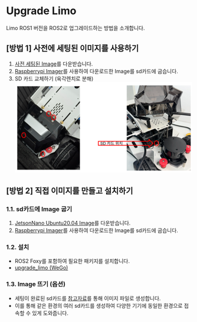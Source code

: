 # Upgrade Limo

Limo ROS1 버전을 ROS2로 업그레이드하는 방법을 소개합니다.


## [방법 1] 사전에 세팅된 이미지를 사용하기

1. [사전 세팅된 Image]()를 다운받습니다.
1. [Raspberrypi Imager](https://www.raspberrypi.com/software/)를 사용하여 다운로드한 Image를 sd카드에 굽습니다.
1. SD 카드 교체하기 (육각렌치로 분해)
    ![alt text](images/sd카드교체.png)


## [방법 2] 직접 이미지를 만들고 설치하기

### 1.1. sd카드에 Image 굽기
1. [JetsonNano Ubuntu20.04 Image](https://ln5.sync.com/dl/403a73c60/bqppm39m-mh4qippt-u5mhyyfi-nnma8c4t/view/default/14418794280004)를 다운받습니다.
1. [Raspberrypi Imager](https://www.raspberrypi.com/software/)를 사용하여 다운로드한 Image를 sd카드에 굽습니다.


### 1.2. 설치
- ROS2 Foxy를 포함하여 필요한 패키지를 설치합니다.
- [upgrade_limo (WeGo)](https://github.com/WeGo-Robotics/upgrade_limo)


### 1.3. Image 뜨기 (옵션)

- 세팅이 완료된 sd카드를 [참고자료](https://blog.naver.com/todigital/222214247049)를 통해 이미지 파일로 생성합니다.
- 이를 통해 같은 환경의 여러 sd카드를 생성하여 다양한 기기에 동일한 환경으로 접속할 수 있게 도와줍니다.